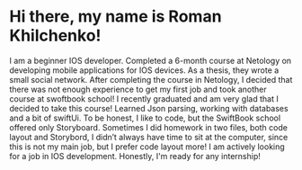 # Hi there, my name is Roman Khilchenko!
I am a beginner IOS developer.
Completed a 6-month course at Netology on developing mobile applications for IOS devices. As a thesis, they wrote a small social network. After completing the course in Netology, I decided that there was not enough experience to get my first job and took another course at swoftbook school! I recently graduated and am very glad that I decided to take this course! Learned Json parsing, working with databases and a bit of swiftUi.
To be honest, I like to code, but the SwiftBook school offered only Storyboard.
Sometimes I did homework in two files, both code layout and Storybord, I didn’t always have time to sit at the computer, since this is not my main job, but I prefer code layout more!
I am actively looking for a job in IOS development. Honestly, I'm ready for any internship!
